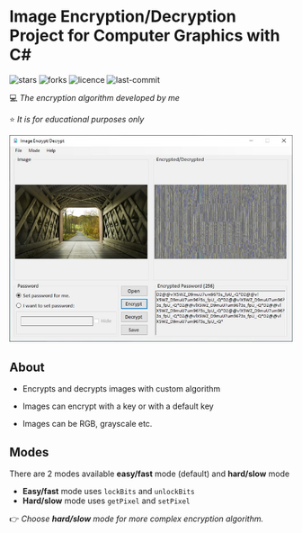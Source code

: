 # Image Encryption/Decryption Project for Computer Graphics with C#</h1>

![stars](https://img.shields.io/github/stars/myoluk/computer-graphics)
![forks](https://img.shields.io/github/forks/myoluk/computer-graphics)
![licence](https://img.shields.io/github/license/myoluk/computer-graphics)
![last-commit](https://img.shields.io/github/last-commit/myoluk/computer-graphics)

💻 _The encryption algorithm developed by me_

⭐ _It is for educational purposes only_

![Image Encrypt/Decrypt](images/sample.jpg)

## About

- Encrypts and decrypts images with custom algorithm

- Images can encrypt with a key or with a default key

- Images can be RGB, grayscale etc.

## Modes
There are 2 modes available **easy/fast** mode (default) and **hard/slow** mode

- **Easy/fast** mode uses `lockBits` and `unlockBits`
- **Hard/slow** mode uses `getPixel` and `setPixel`

👉 _Choose **hard/slow** mode for more complex encryption algorithm._
